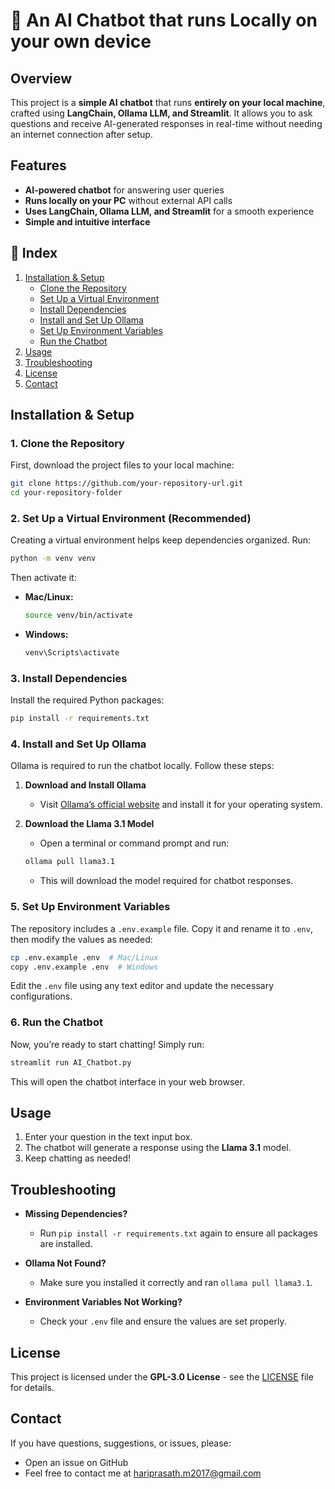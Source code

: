 # 🤖 An AI Chatbot that runs Locally on your own device

## Overview
This project is a **simple AI chatbot** that runs **entirely on your local machine**, crafted using **LangChain, Ollama LLM, and Streamlit**. It allows you to ask questions and receive AI-generated responses in real-time without needing an internet connection after setup.

## Features
- **AI-powered chatbot** for answering user queries
- **Runs locally on your PC** without external API calls
- **Uses LangChain, Ollama LLM, and Streamlit** for a smooth experience
- **Simple and intuitive interface**

## 📖 Index
1. [Installation & Setup](#installation--setup)
    - [Clone the Repository](#1-clone-the-repository)
    - [Set Up a Virtual Environment](#2-set-up-a-virtual-environment-recommended)
    - [Install Dependencies](#3-install-dependencies)
    - [Install and Set Up Ollama](#4-install-and-set-up-ollama)
    - [Set Up Environment Variables](#5-set-up-environment-variables)
    - [Run the Chatbot](#6-run-the-chatbot)
2. [Usage](#usage)
3. [Troubleshooting](#troubleshooting)
4. [License](#license)
5. [Contact](#contact)

## Installation & Setup

### 1. Clone the Repository
First, download the project files to your local machine:
```sh
git clone https://github.com/your-repository-url.git
cd your-repository-folder
```

### 2. Set Up a Virtual Environment (Recommended)
Creating a virtual environment helps keep dependencies organized. Run:
```sh
python -m venv venv

```
Then activate it:
- **Mac/Linux:**
  ```sh
  source venv/bin/activate
  ```
- **Windows:**
  ```sh
  venv\Scripts\activate
  ```

### 3. Install Dependencies
Install the required Python packages:
```sh
pip install -r requirements.txt
```

### 4. Install and Set Up Ollama
Ollama is required to run the chatbot locally. Follow these steps:

1. **Download and Install Ollama**
   - Visit [Ollama’s official website](https://ollama.ai/) and install it for your operating system.

2. **Download the Llama 3.1 Model**
   - Open a terminal or command prompt and run:
   ```sh
   ollama pull llama3.1
   ```
   - This will download the model required for chatbot responses.

### 5. Set Up Environment Variables
The repository includes a `.env.example` file. Copy it and rename it to `.env`, then modify the values as needed:
```sh
cp .env.example .env  # Mac/Linux
copy .env.example .env  # Windows
```
Edit the `.env` file using any text editor and update the necessary configurations.

### 6. Run the Chatbot
Now, you’re ready to start chatting! Simply run:
```sh
streamlit run AI_Chatbot.py
```
This will open the chatbot interface in your web browser.

## Usage

1. Enter your question in the text input box.
2. The chatbot will generate a response using the **Llama 3.1** model.
3. Keep chatting as needed!

## Troubleshooting

- **Missing Dependencies?**
  - Run `pip install -r requirements.txt` again to ensure all packages are installed.

- **Ollama Not Found?**
  - Make sure you installed it correctly and ran `ollama pull llama3.1`.

- **Environment Variables Not Working?**
  - Check your `.env` file and ensure the values are set properly.

## License

This project is licensed under the **GPL-3.0 License** - see the [LICENSE](LICENSE) file for details.

## Contact

If you have questions, suggestions, or issues, please:

- Open an issue on GitHub  
- Feel free to contact me at [hariprasath.m2017@gmail.com](mailto:hariprasath.m2017@gmail.com)

